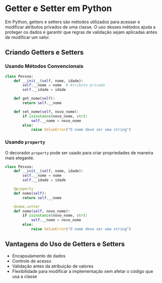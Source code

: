 # Getter e Setter em Python

Em Python, getters e setters são métodos utilizados para acessar e modificar atributos privados de uma classe. O uso desses métodos ajuda a proteger os dados e garantir que regras de validação sejam aplicadas antes de modificar um valor.

## Criando Getters e Setters

### Usando Métodos Convencionais

```python
class Pessoa:
    def __init__(self, nome, idade):
        self.__nome = nome  # Atributo privado
        self.__idade = idade

    def get_nome(self):
        return self.__nome

    def set_nome(self, novo_nome):
        if isinstance(novo_nome, str):
            self.__nome = novo_nome
        else:
            raise ValueError("O nome deve ser uma string")
```

### Usando `property`

O decorador `property` pode ser usado para criar propriedades de maneira mais elegante.

```python
class Pessoa:
    def __init__(self, nome, idade):
        self.__nome = nome
        self.__idade = idade

    @property
    def nome(self):
        return self.__nome

    @nome.setter
    def nome(self, novo_nome):
        if isinstance(novo_nome, str):
            self.__nome = novo_nome
        else:
            raise ValueError("O nome deve ser uma string")
```

## Vantagens do Uso de Getters e Setters

- Encapsulamento de dados
- Controle de acesso
- Validação antes da atribuição de valores
- Flexibilidade para modificar a implementação sem afetar o código que usa a classe
